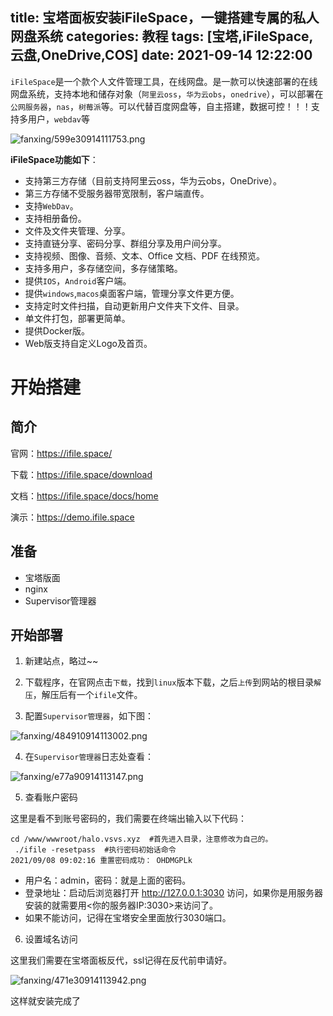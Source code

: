 title: 宝塔面板安装iFileSpace，一键搭建专属的私人网盘系统
categories: 教程
tags: [宝塔,iFileSpace,云盘,OneDrive,COS]
date: 2021-09-14 12:22:00
---
`iFileSpace`是一个款个人文件管理工具，在线网盘。是一款可以快速部署的在线网盘系统，支持本地和储存对象（`阿里云oss`，`华为云obs`，`onedrive`），可以部署在`公网服务器`，`nas`，`树莓派`等。可以代替百度网盘等，自主搭建，数据可控！！！支持多用户，`webdav`等

![fanxing/599e30914111753.png](https://b.idccq.cn/tc/fanxing/toGBPN5w.webp)



**iFileSpace功能如下**：

- 支持第三方存储（目前支持阿里云oss，华为云obs，OneDrive）。
- 第三方存储不受服务器带宽限制，客户端直传。
- 支持`WebDav`。
- 支持相册备份。
- 文件及文件夹管理、分享。
- 支持直链分享、密码分享、群组分享及用户间分享。
- 支持视频、图像、音频、文本、Office 文档、PDF 在线预览。
- 支持多用户，多存储空间，多存储策略。
- 提供`IOS`，`Android`客户端。
- 提供`windows`,`macos`桌面客户端，管理分享文件更方便。
- 支持定时文件扫描，自动更新用户文件夹下文件、目录。
- 单文件打包，部署更简单。
- 提供Docker版。
- Web版支持自定义Logo及首页。



# 开始搭建

## 简介

官网：https://ifile.space/

下载：https://ifile.space/download

文档：https://ifile.space/docs/home

演示：https://demo.ifile.space



## 准备

- 宝塔版面
- nginx
- Supervisor管理器



## 开始部署

1. 新建站点，略过~~

2. 下载程序，在官网点击`下载`，找到`linux`版本下载，之后`上传`到网站的根目录`解压`，解压后有一个`ifile`文件。

3. 配置`Supervisor管理器`，如下图：

![fanxing/484910914113002.png](https://q2.a1pic.cn/B2Ut.webp)



4. 在`Supervisor管理器`日志处查看：

![fanxing/e77a90914113147.png](https://q2.a1pic.cn/B3o3.webp)



5. 查看账户密码

这里是看不到账号密码的，我们需要在终端出输入以下代码：

```
cd /www/wwwroot/halo.vsvs.xyz  #首先进入目录，注意修改为自己的。
 ./ifile -resetpass  #执行密码初始话命令
2021/09/08 09:02:16 重置密码成功： OHDMGPLk
```

- 用户名：admin，密码：就是上面的密码。
- 登录地址：启动后浏览器打开 http://127.0.0.1:3030 访问，如果你是用服务器安装的就需要用<你的服务器IP:3030>来访问了。
- 如果不能访问，记得在宝塔安全里面放行3030端口。

6. 设置域名访问

这里我们需要在宝塔面板反代，ssl记得在反代前申请好。

![fanxing/471e30914113942.png](https://q2.a1pic.cn/B4N1.webp)



这样就安装完成了